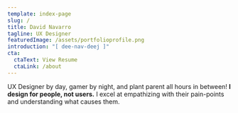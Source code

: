 ```yaml
---
template: index-page
slug: /
title: David Navarro
tagline: UX Designer
featuredImage: /assets/portfolioprofile.png
introduction: "[ dee-nav-deej ]"
cta:
  ctaText: View Resume
  ctaLink: /about
---
```

UX Designer by day, gamer by night, and plant parent all hours in between! **I design for people, not users.** I excel at empathizing with their pain-points and understanding what causes them.
